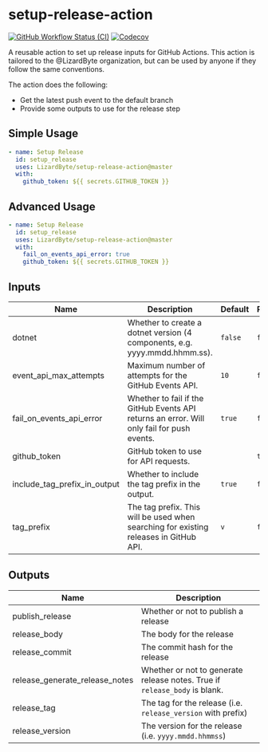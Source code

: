 # setup-release-action
[![GitHub Workflow Status (CI)](https://img.shields.io/github/actions/workflow/status/lizardbyte/setup-release-action/ci.yml.svg?branch=master&label=CI%20build&logo=github&style=for-the-badge)](https://github.com/LizardByte/setup-release-action/actions/workflows/ci.yml?query=branch%3Amaster)
[![Codecov](https://img.shields.io/codecov/c/gh/LizardByte/setup-release-action.svg?token=joIISKAJtv&style=for-the-badge&logo=codecov&label=codecov)](https://app.codecov.io/gh/LizardByte/setup-release-action)

A reusable action to set up release inputs for GitHub Actions. This action is tailored to the
@LizardByte organization, but can be used by anyone if they follow the same conventions.

The action does the following:

- Get the latest push event to the default branch
- Provide some outputs to use for the release step

## Simple Usage
```yaml
- name: Setup Release
  id: setup_release
  uses: LizardByte/setup-release-action@master
  with:
    github_token: ${{ secrets.GITHUB_TOKEN }}
```

## Advanced Usage
```yaml
- name: Setup Release
  id: setup_release
  uses: LizardByte/setup-release-action@master
  with:
    fail_on_events_api_error: true
    github_token: ${{ secrets.GITHUB_TOKEN }}
```

## Inputs
| Name                         | Description                                                                                | Default | Required |
|------------------------------|--------------------------------------------------------------------------------------------|---------|----------|
| dotnet                       | Whether to create a dotnet version (4 components, e.g. yyyy.mmdd.hhmm.ss).                 | `false` | `false`  |
| event_api_max_attempts       | Maximum number of attempts for the GitHub Events API.                                      | `10`    | `false`  |
| fail_on_events_api_error     | Whether to fail if the GitHub Events API returns an error. Will only fail for push events. | `true`  | `false`  |
| github_token                 | GitHub token to use for API requests.                                                      |         | `true`   |
| include_tag_prefix_in_output | Whether to include the tag prefix in the output.                                           | `true`  | `false`  |
| tag_prefix                   | The tag prefix. This will be used when searching for existing releases in GitHub API.      | `v`     | `false`  |

## Outputs
| Name                           | Description                                                                |
|--------------------------------|----------------------------------------------------------------------------|
| publish_release                | Whether or not to publish a release                                        |
| release_body                   | The body for the release                                                   |
| release_commit                 | The commit hash for the release                                            |
| release_generate_release_notes | Whether or not to generate release notes. True if `release_body` is blank. |
| release_tag                    | The tag for the release (i.e. `release_version` with prefix)               |
| release_version                | The version for the release (i.e. `yyyy.mmdd.hhmmss`)                      |
